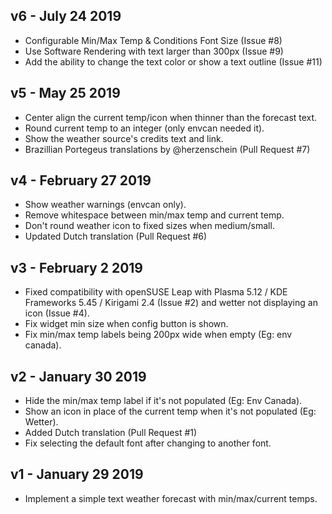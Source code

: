## v6 - July 24 2019

* Configurable Min/Max Temp & Conditions Font Size (Issue #8)
* Use Software Rendering with text larger than 300px (Issue #9)
* Add the ability to change the text color or show a text outline (Issue #11)

## v5 - May 25 2019

* Center align the current temp/icon when thinner than the forecast text.
* Round current temp to an integer (only envcan needed it).
* Show the weather source's credits text and link.
* Brazillian Portegeus translations by @herzenschein (Pull Request #7)

## v4 - February 27 2019

* Show weather warnings (envcan only).
* Remove whitespace between min/max temp and current temp.
* Don't round weather icon to fixed sizes when medium/small.
* Updated Dutch translation (Pull Request #6)

## v3 - February 2 2019

* Fixed compatibility with openSUSE Leap with Plasma 5.12 / KDE Frameworks 5.45 / Kirigami 2.4 (Issue #2) and wetter not displaying an icon (Issue #4).
* Fix widget min size when config button is shown.
* Fix min/max temp labels being 200px wide when empty (Eg: env canada).

## v2 - January 30 2019

* Hide the min/max temp label if it's not populated (Eg: Env Canada).
* Show an icon in place of the current temp when it's not populated (Eg: Wetter).
* Added Dutch translation (Pull Request #1)
* Fix selecting the default font after changing to another font.

## v1 - January 29 2019

* Implement a simple text weather forecast with min/max/current temps.
